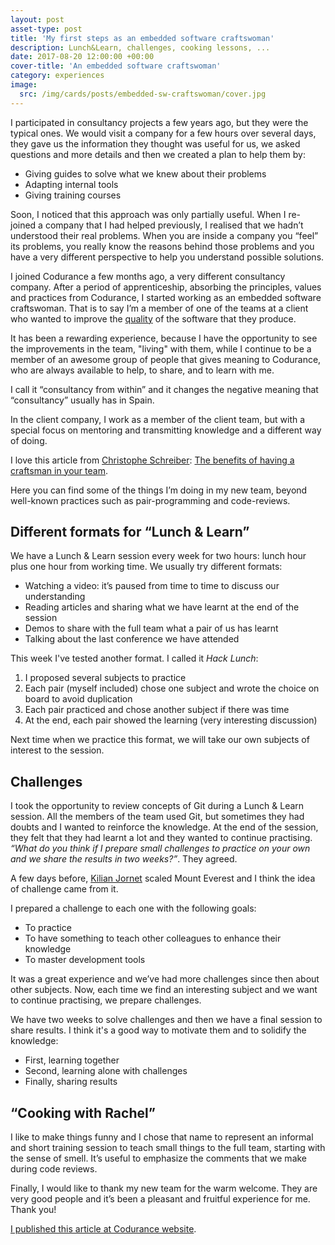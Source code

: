 ```yaml
---
layout: post
asset-type: post
title: 'My first steps as an embedded software craftswoman'
description: Lunch&Learn, challenges, cooking lessons, ...
date: 2017-08-20 12:00:00 +00:00
cover-title: 'An embedded software craftswoman'
category: experiences
image:
  src: /img/cards/posts/embedded-sw-craftswoman/cover.jpg
---
```


I participated in consultancy projects a few years ago, but they were the typical ones. We would visit a company for a few hours over several days, they gave us the information they thought was useful for us, we asked questions and more details and then we created a plan to help them by:

* Giving guides to solve what we knew about their problems
* Adapting internal tools
* Giving training courses

Soon, I noticed that this approach was only partially useful. When I re-joined a company that I had helped previously, I realised that we hadn’t understood their real problems. When you are inside a company you “feel” its problems, you really know the reasons behind those problems and you have a very different perspective to help you understand possible solutions.

I joined Codurance a few months ago, a very different consultancy company. After a period of apprenticeship, absorbing the principles, values and practices from Codurance, I started working as an embedded software craftswoman. That is to say I’m a member of one of the teams at a client who wanted to improve the [quality](/2017/07/09/P3-Quality.html) of the software that they produce.

It has been a rewarding experience, because I have the opportunity to see the improvements in the team, "living" with them, while I continue to be a member of an awesome group of people that gives meaning to Codurance, who are always available to help, to share, and to learn with me.

I call it “consultancy from within” and it changes the negative meaning that “consultancy” usually has in Spain.

In the client company, I work as a member of the client team, but with a special focus on mentoring and transmitting knowledge and a different way of doing. 

I love this article from [Christophe Schreiber](https://dev.to/schreiber_chris): [The benefits of having a craftsman in your team](https://dev.to/schreiber_chris/the-benefits-of-having-a-craftsman-in-your-team).

Here you can find some of the things I’m doing in my new team, beyond well-known practices such as pair-programming and code-reviews.

## Different formats for “Lunch & Learn”

We have a Lunch & Learn session every week for two hours: lunch hour plus one hour from working time. We usually try different formats:

* Watching a video: it’s paused from time to time to discuss our understanding
* Reading articles and sharing what we have learnt at the end of the session
* Demos to share with the full team what a pair of us has learnt
* Talking about the last conference we have attended

This week I've tested another format. I called it *Hack Lunch*:

1. I proposed several subjects to practice
2. Each pair (myself included) chose one subject and wrote the choice on board to avoid duplication
3. Each pair practiced and chose another subject if there was time
4. At the end, each pair showed the learning (very interesting discussion)
 
Next time when we practice this format, we will take our own subjects of interest to the session.

## Challenges

I took the opportunity to review concepts of Git during a Lunch & Learn session. All the members of the team used Git, but sometimes they had doubts and I wanted to reinforce the knowledge. At the end of the session, they felt that they had learnt a lot and they wanted to continue practising. _“What do you think if I prepare small challenges to practice on your own and we share the results in two weeks?”_. They agreed.

A few days before, [Kilian Jornet](https://www.youtube.com/watch?v=OTlj5qxb8x0) scaled Mount Everest and I think the idea of challenge came from it.

I prepared a challenge to each one with the following goals:

* To practice
* To have something to teach other colleagues to enhance their knowledge
* To master development tools

It was a great experience and we’ve had more challenges since then about other subjects. Now, each time we find an interesting subject and we want to continue practising, we prepare challenges. 

We have two weeks to solve challenges and then we have a final session to share results. I think it's a good way to motivate them and to solidify the knowledge: 

* First, learning together
* Second, learning alone with challenges
* Finally, sharing results

## “Cooking with Rachel”

I like to make things funny and I chose that name to represent an informal and short training session to teach small things to the full team, starting with the sense of smell. It’s useful to emphasize the comments that we make during code reviews.

Finally, I would like to thank my new team for the warm welcome. They are very good people and it’s been a pleasant and fruitful experience for me. Thank you!

[I published this article at Codurance website](https://codurance.com/2017/08/20/my-first-steps-as-an-embedded-sw-craftswoman).

